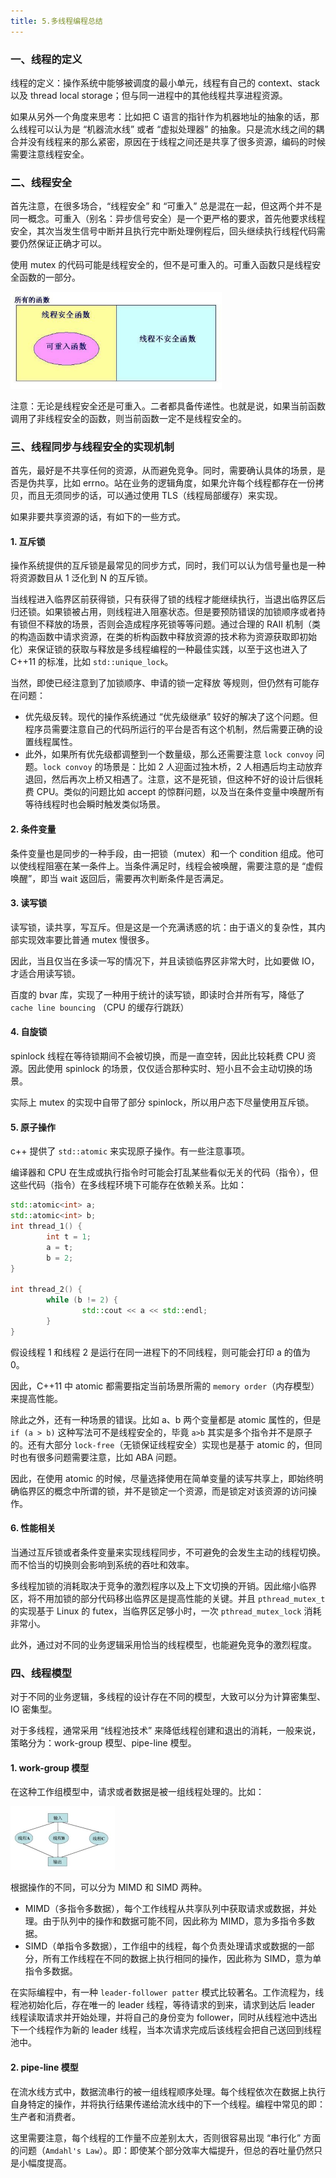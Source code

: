 ```yaml
---
title: 5.多线程编程总结
---
```


### 一、线程的定义

线程的定义：操作系统中能够被调度的最小单元，线程有自己的 context、stack 以及 thread local storage；但与同一进程中的其他线程共享进程资源。

如果从另外一个角度来思考：比如把 C 语言的指针作为机器地址的抽象的话，那么线程可以认为是 “机器流水线” 或者 “虚拟处理器” 的抽象。只是流水线之间的耦合并没有线程来的那么紧密，原因在于线程之间还是共享了很多资源，编码的时候需要注意线程安全。

### 二、线程安全

首先注意，在很多场合，“线程安全” 和 “可重入” 总是混在一起，但这两个并不是同一概念。可重入（别名：异步信号安全）是一个更严格的要求，首先他要求线程安全，其次当发生信号中断并且执行完中断处理例程后，回头继续执行线程代码需要仍然保证正确才可以。

使用 mutex 的代码可能是线程安全的，但不是可重入的。可重入函数只是线程安全函数的一部分。

<img src="./image/可重入与线程安全.png" alt="s" style="zoom:33%;" />

注意：无论是线程安全还是可重入。二者都具备传递性。也就是说，如果当前函数调用了非线程安全的函数，则当前函数一定不是线程安全的。

### 三、线程同步与线程安全的实现机制

首先，最好是不共享任何的资源，从而避免竞争。同时，需要确认具体的场景，是否是伪共享，比如 errno。站在业务的逻辑角度，如果允许每个线程都存在一份拷贝，而且无须同步的话，可以通过使用 TLS（线程局部缓存）来实现。

如果非要共享资源的话，有如下的一些方式。

#### 1. 互斥锁

操作系统提供的互斥锁是最常见的同步方式，同时，我们可以认为信号量也是一种将资源数目从 1 泛化到 N 的互斥锁。

当线程进入临界区前获得锁，只有获得了锁的线程才能继续执行，当退出临界区后归还锁。如果锁被占用，则线程进入阻塞状态。但是要预防错误的加锁顺序或者持有锁但不释放的场景，否则会造成程序死锁等等问题。通过合理的 RAII 机制（类的构造函数中请求资源，在类的析构函数中释放资源的技术称为资源获取即初始化）来保证锁的获取与释放是多线程编程的一种最佳实践，以至于这也进入了 C++11 的标准，比如 `std::unique_lock`。

当然，即使已经注意到了加锁顺序、申请的锁一定释放 等规则，但仍然有可能存在问题：

- 优先级反转。现代的操作系统通过 “优先级继承” 较好的解决了这个问题。但程序员需要注意自己的代码所运行的平台是否有这个机制，然后需要正确的设置线程属性。
- 此外，如果所有优先级都调整到一个数量级，那么还需要注意 `lock convoy` 问题。`lock convoy` 的场景是：比如 2 人迎面过独木桥，2 人相遇后均主动放弃退回，然后再次上桥又相遇了。注意，这不是死锁，但这种不好的设计后很耗费 CPU。类似的问题比如 accept 的惊群问题，以及当在条件变量中唤醒所有等待线程时也会瞬时触发类似场景。

#### 2. 条件变量

条件变量也是同步的一种手段，由一把锁（mutex）和一个 condition 组成。他可以使线程阻塞在某一条件上。当条件满足时，线程会被唤醒，需要注意的是 “虚假唤醒”，即当 wait 返回后，需要再次判断条件是否满足。

 #### 3. 读写锁

读写锁，读共享，写互斥。但是这是一个充满诱惑的坑：由于语义的复杂性，其内部实现效率要比普通 mutex 慢很多。

因此，当且仅当在多读一写的情况下，并且读锁临界区非常大时，比如要做 IO，才适合用读写锁。

百度的 bvar 库，实现了一种用于统计的读写锁，即读时合并所有写，降低了 `cache line bouncing` （CPU 的缓存行跳跃）

#### 4. 自旋锁

spinlock 线程在等待锁期间不会被切换，而是一直空转，因此比较耗费 CPU 资源。因此使用 spinlock 的场景，仅仅适合那种实时、短小且不会主动切换的场景。

实际上 mutex 的实现中自带了部分 spinlock，所以用户态下尽量使用互斥锁。

#### 5. 原子操作

c++ 提供了 `std::atomic` 来实现原子操作。有一些注意事项。

编译器和 CPU 在生成或执行指令时可能会打乱某些看似无关的代码（指令），但这些代码（指令）在多线程环境下可能存在依赖关系。比如：

```c++
std::atomic<int> a;
std::atomic<int> b;
int thread_1() {
		int t = 1;
		a = t;
		b = 2;
}

int thread_2() {
		while (b != 2) {
				std::cout << a << std::endl;
		}
}
```

假设线程 1 和线程 2 是运行在同一进程下的不同线程，则可能会打印 a 的值为 0。

因此，C++11 中 atomic 都需要指定当前场景所需的 `memory order`（内存模型）来提高性能。

除此之外，还有一种场景的错误。比如 a、b 两个变量都是 atomic 属性的，但是 `if (a > b)` 这种写法可不是线程安全的，毕竟 `a>b` 其实是多个指令并不是原子的。还有大部分 `lock-free`（无锁保证线程安全）实现也是基于 atomic 的，但同时也有很多问题需要注意，比如 ABA 问题。

因此，在使用 atomic 的时候，尽量选择使用在简单变量的读写共享上，即始终明确临界区的概念中所谓的锁，并不是锁定一个资源，而是锁定对该资源的访问操作。

#### 6. 性能相关

当通过互斥锁或者条件变量来实现线程同步，不可避免的会发生主动的线程切换。而不恰当的切换则会影响到系统的吞吐和效率。

多线程加锁的消耗取决于竞争的激烈程序以及上下文切换的开销。因此缩小临界区，将不用加锁的部分代码移出临界区是提高性能的关键。并且 `pthread_mutex_t` 的实现基于 Linux 的 futex，当临界区足够小时，一次 `pthread_mutex_lock` 消耗非常小。

此外，通过对不同的业务逻辑采用恰当的线程模型，也能避免竞争的激烈程度。

### 四、线程模型

对于不同的业务逻辑，多线程的设计存在不同的模型，大致可以分为计算密集型、IO 密集型。

对于多线程，通常采用 “线程池技术” 来降低线程创建和退出的消耗，一般来说，策略分为：work-group 模型、pipe-line 模型。

#### 1. work-group 模型

在这种工作组模型中，请求或者数据是被一组线程处理的。比如：

<img src="./image/work-group模型.png" alt="s" style="zoom:50%;" />

根据操作的不同，可以分为 MIMD 和 SIMD 两种。

- MIMD（多指令多数据），每个工作线程从共享队列中获取请求或数据，并处理。由于队列中的操作和数据可能不同，因此称为 MIMD，意为多指令多数据。
- SIMD（单指令多数据），工作组中的线程，每个负责处理请求或数据的一部分，所有工作线程在不同的数据上执行相同的操作，因此称为 SIMD，意为单指令多数据。

在实际编程中，有一种 `leader-follower patter` 模式比较著名。工作流程为，线程池初始化后，存在唯一的 leader 线程，等待请求的到来，请求到达后 leader 线程读取请求并开始处理，并将自己的身份变为 follower，同时从线程池中选出下一个线程作为新的 leader 线程，当本次请求完成后该线程会把自己送回到线程池中。

#### 2. pipe-line 模型

在流水线方式中，数据流串行的被一组线程顺序处理。每个线程依次在数据上执行自身特定的操作，并将执行结果传递给流水线中的下一个线程。编程中常见的即：生产者和消费者。

这里需要注意，每个线程的工作量不应差别太大，否则很容易出现 “串行化” 方面的问题（`Amdahl's Law`）。即：即使某个部分效率大幅提升，但总的吞吐量仍然只是小幅度提高。